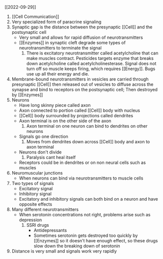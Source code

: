 [[2022-09-29]]
1. [[Cell Communication]]
2. Very specialized form of paracrine signaling
3. Synaptic gap is the distance between the presynaptic [[Cell]] and the postsynaptic cell
	- Very small and allows for rapid diffusion of neurotransmitters
	- [[Enzymes]] in synaptic cleft degrade some types of neurotransmitters to terminate the signal
		1. There is excitatory neurotransmitter called acetylcholine that can make muscles contract. Pesticides targets enzyme that breaks down acetylcholine called acetylcholinesterase. Signal does not turn off so muscle keeps firing, which requires [[Energy]]. Bugs use up all their energy and die. 
4. Membrane-bound neurotransmitters in vesicles are carried through presynaptic [[Cell]] then released out of vesicles to diffuse across the synapse and bind to receptors on the postsynaptic cell; Then destroyed by [[Enzymes]]
5. Neurons
	- Have long skinny piece called axon
	- Axon connected to portion called [[Cell]] body with nucleus
	- [[Cell]] body surrounded by projections called dendrites
	- Axon terminal is on the other side of the axon
		1. Axon terminal on one neuron can bind to dendrites on other neurons
	- Signals go one direction
		1. Moves from dendrites down across [[Cell]] body and axon to axon terminal
	- Neurons don't divide
		1. Paralysis cant heal itself
	- Receptors could be in dendrites or on non neural cells such as muscles 
6. Neuromuscular junctions
	- When neurons can bind via neurotransmitters to muscle cells
7. Two types of signals
	- Excitatory signal
	- Inhibitory signal
	- Excitatory and inhibitory signals can both bind on a neuron and have opposite effects
8. Many different neurotransmitters
	- When serotonin concentrations not right, problems arise such as depression
		1. SSRI drugs
			- Antidepressants
			- Sometimes serotonin gets destroyed too quickly by [[Enzymes]] so it doesn't have enough effect, so these drugs slow down the breaking down of serotonin 
9. Distance is very small and signals work very rapidly